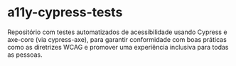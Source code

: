 # a11y-cypress-tests
Repositório com testes automatizados de acessibilidade usando Cypress e axe-core (via cypress-axe), para garantir conformidade com boas práticas como as diretrizes WCAG e promover uma experiência inclusiva para todas as pessoas.
